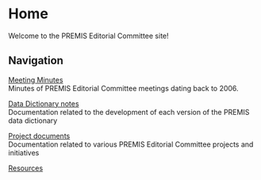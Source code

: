 # Home

Welcome to the PREMIS Editorial Committee site!

## Navigation

[Meeting Minutes](./MeetingMinutes)   
Minutes of PREMIS Editorial Committee meetings dating back to 2006.

[Data Dictionary notes](./DataDictionaryNotes)  
Documentation related to the development of each version of the PREMIS data dictionary

[Project documents](./ProjectDocuments)  
Documentation related to various PREMIS Editorial Committee projects and initiatives

[Resources](./Resources)  

